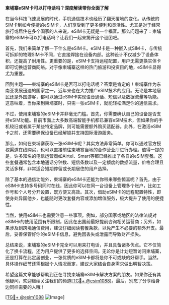 **柬埔寨eSIM卡可以打电话吗？深度解读带你全面了解**

在当今科技飞速发展的时代，手机通信技术也经历了翻天覆地的变化。从传统的SIM卡到如今便捷的eSIM卡，人们享受到了更多便利和灵活性。尤其是对于经常旅行或居住在多个国家的人来说，eSIM卡无疑是一个福音。那么问题来了：柬埔寨的eSIM卡可以打电话吗？让我们一起来揭开这个谜团吧。

首先，我们来简单了解一下什么是eSIM卡。eSIM卡是一种嵌入式SIM卡，与传统可拆卸的物理SIM卡不同，它直接焊接在设备内部。这种设计不仅减少了设备体积，还提高了耐用性。更重要的是，eSIM卡支持远程配置，用户无需更换实体卡即可切换运营商网络。对于像柬埔寨这样的热门旅游和投资目的地，eSIM卡显得尤为重要。

回到主题——柬埔寨的eSIM卡是否可以打电话呢？答案是肯定的！柬埔寨作为东南亚发展迅速的国家之一，近年来也在大力推广eSIM技术的应用。无论是本地居民还是外国游客，都可以通过eSIM卡实现语音通话、短信以及数据流量等功能。这意味着，当你来到柬埔寨时，只需一张eSIM卡，就能轻松满足你的通信需求。

不过，使用柬埔寨的eSIM卡并非毫无门槛。首先，你需要确认自己的设备是否支持eSIM功能。目前市面上大多数高端智能手机都已兼容eSIM技术，但如果你的手机较旧或者属于某些特定品牌，则可能需要额外购买适配器。此外，在激活eSIM卡之前，还需要确保设备已经解锁并支持国际漫游服务。

那么，如何在柬埔寨获取一张eSIM卡呢？其实方法非常简单。你可以通过官方授权渠道在线购买，也可以直接前往柬埔寨当地的合作营业厅进行办理。值得一提的是，许多知名的电信运营商如Airtel、Smart等都已经推出了各自的eSIM套餐。这些套餐通常包含本地通话分钟数、短信条数以及一定额度的数据流量，价格合理且灵活多样，非常适合短期停留或长期居住的用户选择。

除了基本的通信功能外，柬埔寨的eSIM卡还能为你带来哪些惊喜呢？首先，由于eSIM卡支持多号码同时在线，因此你可以在同一台设备上管理多个账户，比如工作号和个人号分开设置，既方便又高效。其次，借助eSIM卡的远程配置特性，即使身处异国他乡，也能随时更改套餐内容或添加增值服务，极大提升了使用的便捷性。

当然，使用eSIM卡也需要注意一些事项。例如，部分国家或地区的法律法规对eSIM卡的使用范围有所限制，因此在出国前最好提前咨询相关运营商；另外，如果涉及到跨境通信费用，建议仔细阅读套餐条款，以免产生不必要的额外开支。最后，妥善保管好你的eSIM卡信息，避免因丢失或泄露而导致财产损失。

总结来说，柬埔寨的eSIM卡完全可以用来打电话，并且具备诸多优点。它不仅简化了换卡流程，还为用户提供了更多的选择空间。无论你是计划短暂访问柬埔寨，还是打算在此定居创业，一张优质的eSIM卡都将是你不可或缺的好帮手。当然，具体操作细节还需根据个人情况而定，建议大家结合自身需求做出明智决策。

希望这篇文章能够帮助到正在寻找柬埔寨eSIM卡解决方案的朋友。如果你还有其他疑问，欢迎继续关注我们的频道[[TG💪+ @esim1088](https://t.me/s/esim1088)]。最后，别忘了分享给身边同样需要的人哦！

[[TG💪+ @esim1088](https://t.me/s/esim1088) ![Image](https://i.postimg.cc/4NQfJmqS/Snipaste-2025-05-13-00-14-12.png)]